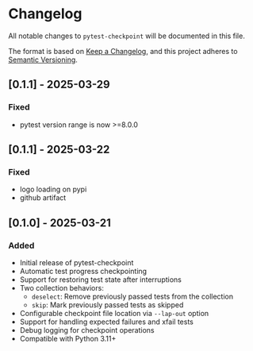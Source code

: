 # Changelog

All notable changes to `pytest-checkpoint` will be documented in this file.

The format is based on [Keep a Changelog](https://keepachangelog.com/en/1.0.0/),
and this project adheres to [Semantic Versioning](https://semver.org/spec/v2.0.0.html).

## [0.1.1] - 2025-03-29

### Fixed
- pytest version range is now >=8.0.0

## [0.1.1] - 2025-03-22

### Fixed
- logo loading on pypi
- github artifact

## [0.1.0] - 2025-03-21

### Added
- Initial release of pytest-checkpoint
- Automatic test progress checkpointing
- Support for restoring test state after interruptions
- Two collection behaviors:
  - `deselect`: Remove previously passed tests from the collection
  - `skip`: Mark previously passed tests as skipped
- Configurable checkpoint file location via `--lap-out` option
- Support for handling expected failures and xfail tests
- Debug logging for checkpoint operations
- Compatible with Python 3.11+
